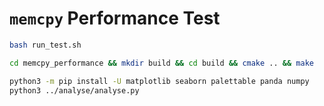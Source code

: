 # `memcpy` Performance Test

```bash
bash run_test.sh
```

```bash
cd memcpy_performance && mkdir build && cd build && cmake .. && make
```

```bash
python3 -m pip install -U matplotlib seaborn palettable panda numpy
python3 ../analyse/analyse.py
```


